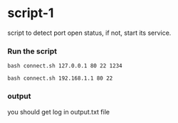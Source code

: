 # script-1
script to detect port open status, if not, start its service.

### Run the script

    bash connect.sh 127.0.0.1 80 22 1234

    bash connect.sh 192.168.1.1 80 22

### output
you should get log in output.txt file
